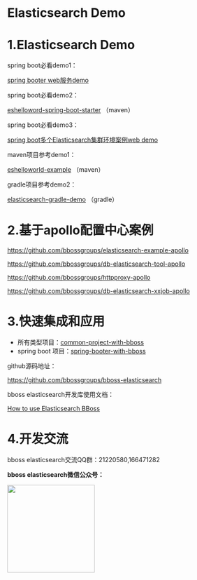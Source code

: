 # Elasticsearch Demo

# 1.Elasticsearch Demo

spring boot必看demo1：

[spring booter web服务demo](https://github.com/bbossgroups/es_bboss_web)

spring boot必看demo2：

[eshelloword-spring-boot-starter](https://github.com/bbossgroups/elasticsearch-springboot-example) （maven）

spring boot必看demo3：

[spring boot多个Elasticsearch集群环境案例web demo](https://github.com/bbossgroups/es_bboss_web/tree/multiesdatasource)

maven项目参考demo1：

[eshelloworld-example](https://github.com/bbossgroups/elasticsearch-example) （maven）

gradle项目参考demo2：

[elasticsearch-gradle-demo](https://github.com/bbossgroups/elasticsearch-gradle-example)  （gradle）

# 2.基于apollo配置中心案例

https://github.com/bbossgroups/elasticsearch-example-apollo

https://github.com/bbossgroups/db-elasticsearch-tool-apollo

https://github.com/bbossgroups/httpproxy-apollo

https://github.com/bbossgroups/db-elasticsearch-xxjob-apollo

# 3.快速集成和应用 

- 所有类型项目：[common-project-with-bboss](common-project-with-bboss.md) 
- spring boot 项目：[spring-booter-with-bboss](spring-booter-with-bboss.md) 

github源码地址：

<https://github.com/bbossgroups/bboss-elasticsearch>

bboss elasticsearch开发库使用文档：

[How to use Elasticsearch BBoss](quickstart.md)

# 4.开发交流

bboss elasticsearch交流QQ群：21220580,166471282

**bboss elasticsearch微信公众号：**

<img src="https://static.oschina.net/uploads/space/2017/0617/094201_QhWs_94045.jpg"  height="200" width="200">

